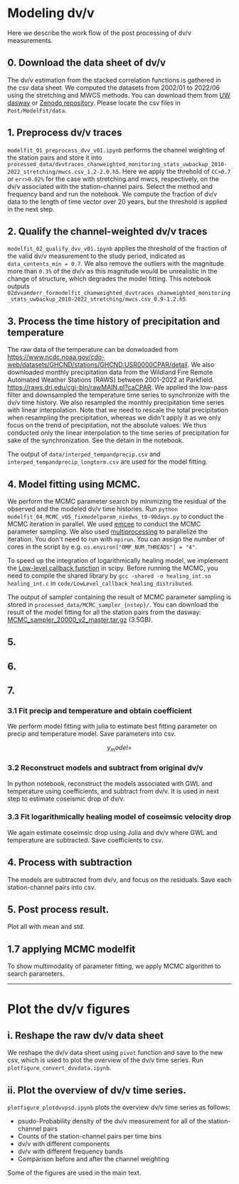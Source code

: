 # Modeling dv/v

Here we describe the work flow of the post processing of dv/v measurements.


## 0. Download the data sheet of dv/v
The dv/v estimation from the stacked correlation functions is gathered in the csv data sheet. We computed the datasets from 2002/01 to 2022/06 using the stretching and MWCS methods. You can download them from [UW dasway](https://dasway.ess.washington.edu/shared/kokubo/parkfield_data/monitoring_stats_uwbackup_2010-2022.tar.gz) or [Zenodo repository](). Please locate the csv files in `Post/ModelFit/data`.

## 1. Preprocess dv/v traces
`modelfit_01_preprocess_dvv_v01.ipynb` performs the channel weighting of the station pairs and store it into `processed_data/dvvtraces_chanweighted_monitoring_stats_uwbackup_2010-2022_stretching/mwcs.csv_1.2-2.0.h5`. Here we apply the threhold of `CC>0.7` or `err>0.02%` for the case with stretching and mwcs, respectively, on the dv/v associated with the station-channel pairs. Select the method and frequency band and run the notebook. We compute the fraction of dv/v data to the length of time vector over 20 years, but the threshold is applied in the next step.

## 2. Qualify the channel-weighted dv/v traces
`modelfit_02_qualify_dvv_v01.ipynb` applies the threshold of the fraction of the valid dv/v measurement to the study period, indicated as `data_contents_min = 0.7`.  We also remove the outliers with the magnitude more than `0.3%` of the dv/v as this magnitude would be unrealistic in the change of structure, which degrades the model fitting. This notebook outputs `02dvvanderr_formodelfit_chanweighted_dvvtraces_chanweighted_monitoring_stats_uwbackup_2010-2022_stretching/mwcs.csv_0.9-1.2.h5`

## 3.  Process the time history of precipitation and temperature
The raw data of the temperature can be donwloaded from https://www.ncdc.noaa.gov/cdo-web/datasets/GHCND/stations/GHCND:USR0000CPAR/detail. We also downloaded monthly precipitation data from the Wildland Fire Remote Automated Weather Stations (RAWS) between 2001-2022 at Parkfield. https://raws.dri.edu/cgi-bin/rawMAIN.pl?caCPAR. We applied the low-pass filter and downsampled the temperature time series to synchronize with the dv/v time history. We also resampled the monthly precipitation time series with linear interpolation. Note that we need to rescale the total precipitation when resampling the precipitation, whereas we didn't apply it as we only focus on the trend of precipitation, not the absolute values. We thus conducted only the linear interpolation to the time series of precipitation for sake of the synchronization. See the detain in the notebook.

The output of `data/interped_tempandprecip.csv` and `interped_tempandprecip_longterm.csv` are used for the model fitting.

## 4. Model fitting using MCMC.
We perform the MCMC parameter search by minimizing the residual of the observed and the modeled dv/v time histories. Run `python modelfit_04_MCMC_v05_fixmodelparam_niedws_t0-90days.py` to conduct the MCMC iteration in parallel. We used [emcee](https://emcee.readthedocs.io/en/stable/) to conduct the MCMC parameter sampling. We also used [multiprocessing](https://docs.python.org/3/library/multiprocessing.html) to parallelize the iteration. You don't need to run with `mpirun`. You can assign the number of cores in the script by e.g. `os.environ["OMP_NUM_THREADS"] = "4"`.

To speed up the integration of logarithmically healing model, we implement the [Low-level callback function](https://docs.scipy.org/doc/scipy/tutorial/integrate.html#faster-integration-using-low-level-callback-functions) in scipy. Before running the MCMC, you need to compile the shared library by `gcc -shared -o healing_int.so healing_int.c` in `code/LowLevel_callback_healing_distributed`.

The output of sampler containing the result of MCMC parameter sampling is stored in `processed_data/MCMC_sampler_{nstep}/`. You can download the result of the model fitting for all the station pairs from the dasway: [MCMC_sampler_20000_v2_master.tar.gz](https://dasway.ess.washington.edu/shared/kokubo/parkfield_data/MCMC_sampler_20000_v2_master.tar.gz) (3.5GB).

## 5. 


## 6.


## 7.




### 3.1 Fit precip and temperature and obtain coefficient
We perform model fitting with julia to estimate best fitting parameter on precip and temperature model. Save parameters into csv.

$$ y_model = $$


### 3.2 Reconstruct models and subtract from original dv/v
In python notebook, reconstruct the models associated with GWL and temperature using coefficients, and subtract from dv/v. It is used in next step to estimate coseismic drop of dv/v.

### 3.3 Fit logarithmically healing model of coseimsic velocity drop
We again estimate coseimsic drop using Julia and dv/v where GWL and temperature are subtracted. Save coefficients to csv.

## 4. Process with subtraction
The models are subtracted from dv/v, and focus on the residuals. Save each station-channel pairs into csv.

## 5. Post process result.
Plot all with mean and std.

## 1.7 applying MCMC modelfit
To show multimodality of parameter fitting, we apply MCMC algorithm to search parameters.


---
# Plot the dv/v figures
## i. Reshape the raw dv/v data sheet
We reshape the dv/v data sheet using `pivot` function and save to the new csv, which is used to plot the overview of the dv/v time series. Run `plotfigure_convert_dvvdata.ipynb`.

## ii. Plot the overview of dv/v time series.
`plotfigure_plotdvvpsd.ipynb` plots the overview dv/v time series as follows:

- psudo-Probability density of the dv/v measurement for all of the station-channel pairs
- Counts of the station-channel pairs per time bins
- dv/v with different components
- dv/v with different frequency bands
- Comparison before and after the channel weighting

Some of the figures are used in the main text.
